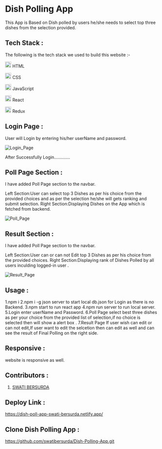 # Dish Polling App
This App is Based on Dish polled by users he/she needs to select top three dishes from the selection provided.

## Tech Stack :
The following is the tech stack we used to build this website :-

<img src="https://cdn-icons-png.flaticon.com/512/226/226269.png" width=20/> HTML

<img src="https://cdn-icons-png.flaticon.com/512/732/732190.png" width=20 /> CSS

<img src="https://cdn-icons-png.flaticon.com/512/1199/1199124.png" width=20/> JavaScript

<img src="https://encrypted-tbn0.gstatic.com/images?q=tbn:ANd9GcQDBz9g9mkTQyQZxAmOQ03R4L962dqCUdztjCSl79fYkQ&s" width=20 /> React

<img src="https://uxwing.com/wp-content/themes/uxwing/download/brands-and-social-media/redux-icon.png" width=20 /> Redux



## Login Page :
User will Login by entering his/her  userName and password.

![Login_Page](https://github.com/swatibersurda/PollDishName_App/blob/main/syook/src/images/login.PNG?raw=true)

After Successfully Login.............

## Poll Page Section :
I have added  Poll Page section to the navbar.

Left Section:User can select top 3 Dishes as per his choice from the provided choices and as per the selection he/she will gets ranking and submit selection.
Right Section:Displaying Dishes on the App which is fetched from backend.




![Poll_Page](https://github.com/swatibersurda/PollDishName_App/blob/main/syook/src/images/PollPage.PNG?raw=true)


## Result Section :
I have added  Poll Page section to the navbar.

Left Section:User can or can not  Edit  top 3 Dishes as per his choice from the provided choices.
Right Section:Displaying rank of Dishes Polled by all users inculding logged-in user .

![Result_Page](https://github.com/swatibersurda/PollDishName_App/blob/main/syook/src/images/ResultPage.PNG?raw=true)



## Usage :
1.npm i
2.npm i -g json server to start local db.json for Login as there is no Backend.
3.npm start to run react app
4.npm run server to run local server.
5.Login enter userName and Password.
6.Poll Page select best three dishes as per your choice from the provided list of selection,if no choice is selected then will show a alert box .
7.Result Page If user wish can edit or can not edit,If user want to edit the selcetion then can edit as well and can see the result of Final Polling on the right side.









## Responsive :
 website is responsive as well.

## Contributors :
1. [SWATI BERSURDA](https://github.com/swatibersurda)







## Deploy Link :
https://dish-poll-app-swati-bersurda.netlify.app/

## Clone Dish Polling App :
  https://github.com/swatibersurda/Dish-Polling-App.git
